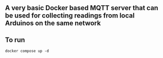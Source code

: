 ## A very basic Docker based MQTT server that can be used for collecting readings from local Arduinos on the same network


## To run
`docker compose up -d`
